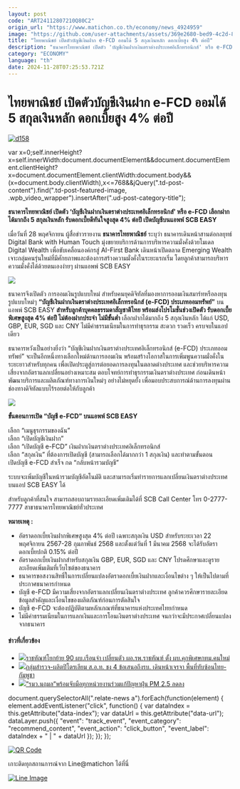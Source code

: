 ```yaml
---
layout: post
code: "ART24112807210Q80C2"
origin_url: "https://www.matichon.co.th/economy/news_4924959"
image: "https://github.com/user-attachments/assets/369e2680-bed9-4c2d-8ae9-9d18fd959913"
title: "ไทยพาณิชย์ เปิดตัวบัญชีเงินฝาก e-FCD ออมได้ 5 สกุลเงินหลัก ดอกเบี้ยสูง 4% ต่อปี"
description: "ธนาคารไทยพาณิชย์ เปิดตัว 'บัญชีเงินฝากเงินตราต่างประเทศอิเล็กทรอนิกส์' หรือ e-FCD เลือกฝากได้มากถึง 5 สกุลเงินหลัก รับดอกเบี้ยดีทันใจสูงสุด 4% ต่อปี"
category: "ECONOMY"
language: "th"
date: 2024-11-28T07:25:53.721Z
---
```


# ไทยพาณิชย์ เปิดตัวบัญชีเงินฝาก e-FCD ออมได้ 5 สกุลเงินหลัก ดอกเบี้ยสูง 4% ต่อปี

[![](https://www.matichon.co.th/wp-content/uploads/2024/11/d158.jpg "d158")](https://www.matichon.co.th/wp-content/uploads/2024/11/d158.jpg)

var x=0;self.innerHeight?x=self.innerWidth:document.documentElement&&document.documentElement.clientHeight?x=document.documentElement.clientWidth:document.body&&(x=document.body.clientWidth),x<=768&&jQuery(".td-post-content").find(".td-post-featured-image, .wpb\_video\_wrapper").insertAfter(".ud-post-category-title");

**ธนาคารไทยพาณิชย์ เปิดตัว ‘บัญชีเงินฝากเงินตราต่างประเทศอิเล็กทรอนิกส์’ หรือ e-FCD เลือกฝากได้มากถึง 5 สกุลเงินหลัก รับดอกเบี้ยดีทันใจสูงสุด 4% ต่อปี เปิดบัญชีบนแอพพ์ SCB EASY**

เมื่อวันที่ 28 พฤศจิกายน ผู้สื่อข่าวรายงาน **ธนาคารไทยพาณิชย์** ระบุว่า ธนาคารเดินหน้าสานต่อกลยุทธ์ Digital Bank with Human Touch มุ่งขยายบริการด้านการบริหารความมั่งคั่งด้วยโมเดล Digital Wealth เพื่อขับเคลื่อนองค์กรสู่ AI-First Bank เดินหน้าเปิดตลาด Emerging Wealth เจาะกลุ่มคนรุ่นใหม่ที่มีศักยภาพและต้องการสร้างความมั่งคั่งในระยะแรกเริ่ม โดยลูกค้าสามารถบริหารความมั่งคั่งได้ด้วยตนเองง่ายๆ ผ่านแอพพ์ SCB EASY

![](https://www.matichon.co.th/wp-content/uploads/2024/11/S__3203082.jpg)

ธนาคารจึงเปิดตัว การออมเงินรูปแบบใหม่ สำหรับคนยุคดิจิทัลที่มองหาการออมเงินสมาร์ทหรือลงทุนรูปแบบใหม่ๆ **“บัญชีเงินฝากเงินตราต่างประเทศอิเล็กทรอนิกส์ (e-FCD) ประเภทออมทรัพย์”** บนแอพพ์ SCB EASY **สำหรับลูกค้าบุคคลธรรมดาสัญชาติไทย พร้อมส่งโปรโมชั่นช่วงเปิดตัว รับดอกเบี้ยพิเศษสูงสุด 4% ต่อปี ไม่ต้องฝากประจำ ไม่มีขั้นต่ำ** เลือกฝากได้มากถึง 5 สกุลเงินหลัก ได้แก่ USD, GBP, EUR, SGD และ CNY ไม่มีค่าธรรมเนียมในการทำธุรกรรม สะดวก รวดเร็ว ครบจบในแอปเดียว

ธนาคารหวังเป็นอย่างยิ่งว่า “บัญชีเงินฝากเงินตราต่างประเทศอิเล็กทรอนิกส์ (e-FCD) ประเภทออมทรัพย์” จะเป็นอีกหนึ่งทางเลือกใหม่ด้านการออมเงิน พร้อมสร้างโอกาสในการเพิ่มพูนความมั่งคั่งในระยะยาวสำหรับทุกคน เพื่อเปิดประตูสู่การต่อยอดการลงทุนในตลาดต่างประเทศ และช่วยบริหารความเสี่ยงจากอัตราแลกเปลี่ยนอย่างเหมาะสม ตอบโจทย์การทำธุรกรรมเงินตราต่างประเทศ ก่อนเดินหน้าพัฒนาบริการและผลิตภัณฑ์ทางการเงินใหม่ๆ อย่างไม่หยุดยั้ง เพื่อมอบประสบการณ์ด้านการลงทุนผ่านช่องทางดิจิทัลแบบไร้รอยต่อให้กับลูกค้า

![](https://www.matichon.co.th/wp-content/uploads/2024/11/S__3203083.jpg)

**ขั้นตอนการเปิด “บัญชี e-FCD” บนแอพพ์ SCB EASY**

เลือก “เมนูธุรกรรมของฉัน”  
เลือก “เปิดบัญชีเงินฝาก”  
เลือก “เปิดบัญชี e-FCD” เงินฝากเงินตราต่างประเทศอิเล็กทรอนิกส์  
เลือก “สกุลเงิน” ที่ต้องการเปิดบัญชี (สามารถเลือกได้มากกว่า 1 สกุลเงิน) และทำตามขั้นตอน  
เปิดบัญชี e-FCD สำเร็จ กด “กลับหน้ารวมบัญชี”

ระบบจะเพิ่มบัญชีในหน้ารวมบัญชีอัตโนมัติ และสามารถเริ่มทำรายการแลกเปลี่ยนเงินตราต่างประเทศบนแอป SCB EASY ได้

สำหรับลูกค้าที่สนใจ สามารถสอบถามรายละเอียดเพิ่มเติมได้ที่ SCB Call Center โทร 0-2777-7777 สาขาธนาคารไทยพาณิชย์ทั่วประเทศ

**หมายเหตุ :**

*   อัตราดอกเบี้ยเงินฝากพิเศษสูงสุด 4% ต่อปี เฉพาะสกุลเงิน USD สำหรับระยะเวลา 22 พฤศจิกายน 2567-28 กุมภาพันธ์ 2568 และตั้งแต่วันที่ 1 มีนาคม 2568 จะได้รับอัตราดอกเบี้ยปกติ 0.15% ต่อปี
*   อัตราดอกเบี้ยเงินฝากสำหรับสกุลเงิน GBP, EUR, SGD และ CNY โปรดศึกษาและดูรายละเอียดเพิ่มเติมที่เว็บไซต์ของธนาคาร
*   ธนาคารขอสงวนสิทธิ์ในการเปลี่ยนแปลงอัตราดอกเบี้ยเงินฝากและเงื่อนไขต่าง ๆ ให้เป็นไปตามที่ประกาศธนาคารกำหนด
*   บัญชี e-FCD มีความเสี่ยงจากอัตราแลกเปลี่ยนเงินตราต่างประเทศ ลูกค้าควรศึกษารายละเอียดข้อมูลสำคัญและเงื่อนไขของผลิตภัณฑ์ก่อนการตัดสินใจ
*   บัญชี e-FCD จะต้องปฏิบัติตามหลักเกณฑ์ที่ธนาคารแห่งประเทศไทยกำหนด
*   ไม่มีค่าธรรมเนียมในการแลกเงินและการโอนเงินตราต่างประเทศ จนกว่าจะมีประกาศเปลี่ยนแปลงจากธนาคาร

#### ข่าวที่เกี่ยวข้อง

*   [![](https://www.matichon.co.th/wp-content/uploads/2024/11/466.jpg)ราชทัณฑ์โยกย้าย 90 ผบ.เรือนจำ เปลี่ยนตัว ผอ.รพ.ราชทัณฑ์ ตั้ง ผบ.คุกพิเศษกทม.คนใหม่](https://www.matichon.co.th/local/crime/news_4922810)
*   [![](https://www.matichon.co.th/wp-content/uploads/2024/11/mou728.jpg)กลุ่มสำรวจ-ผลิตปิโตรเลียม ส.อ.ท. ชง 4 ข้อเสนอถึงรบ. เดินหน้าเจรจา พื้นที่ทับซ้อนไทย-กัมพูชา](https://www.matichon.co.th/economy/news_4925108)
*   [![](https://www.matichon.co.th/wp-content/uploads/2024/11/01-243.jpg)“รมว.นฤมล“พร้อมจับมือทุกหน่วยงานร่วมแก้ปัญหาฝุ่น PM 2.5 ลดลง](https://www.matichon.co.th/publicize/news_4924836)

document.querySelectorAll(".relate-news a").forEach(function(element) { element.addEventListener("click", function() { var dataIndex = this.getAttribute("data-index"); var dataUrl = this.getAttribute("data-url"); dataLayer.push({ "event": "track\_event", "event\_category": "recommend\_content", "event\_action": "click\_button", "event\_label": dataIndex + " | " + dataUrl }); }); });

[![QR Code](https://www.matichon.co.th/wp-content/uploads/2023/07/wob1371z.jpg)](https://lin.ee/ht0nDxX)

เกาะติดทุกสถานการณ์จาก Line@matichon ได้ที่นี่

[![Line Image](https://www.matichon.co.th/wp-content/uploads/2023/07/th.png)](https://lin.ee/ht0nDxX)